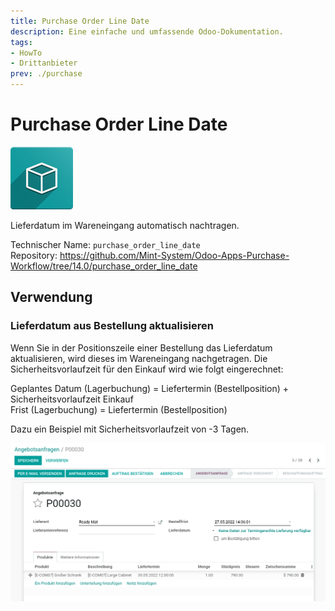 ```yaml
---
title: Purchase Order Line Date
description: Eine einfache und umfassende Odoo-Dokumentation.
tags:
- HowTo
- Drittanbieter
prev: ./purchase
---
```

# Purchase Order Line Date
![](attachments/icon_oms_box.png)

Lieferdatum im Wareneingang automatisch nachtragen.

Technischer Name: `purchase_order_line_date`\
Repository: <https://github.com/Mint-System/Odoo-Apps-Purchase-Workflow/tree/14.0/purchase_order_line_date>

## Verwendung

### Lieferdatum aus Bestellung aktualisieren

Wenn Sie in der Positionszeile einer Bestellung das Lieferdatum aktualisieren, wird dieses im Wareneingang nachgetragen. Die Sicherheitsvorlaufzeit für den Einkauf wird wie folgt eingerechnet:

Geplantes Datum (Lagerbuchung) = Liefertermin (Bestellposition) + Sicherheitsvorlaufzeit Einkauf\
Frist (Lagerbuchung) = Liefertermin (Bestellposition)

Dazu ein Beispiel mit Sicherheitsvorlaufzeit von -3 Tagen.

![Purchase Order Line Date](attachments/Purchase%20Order%20Line%20Date.gif)